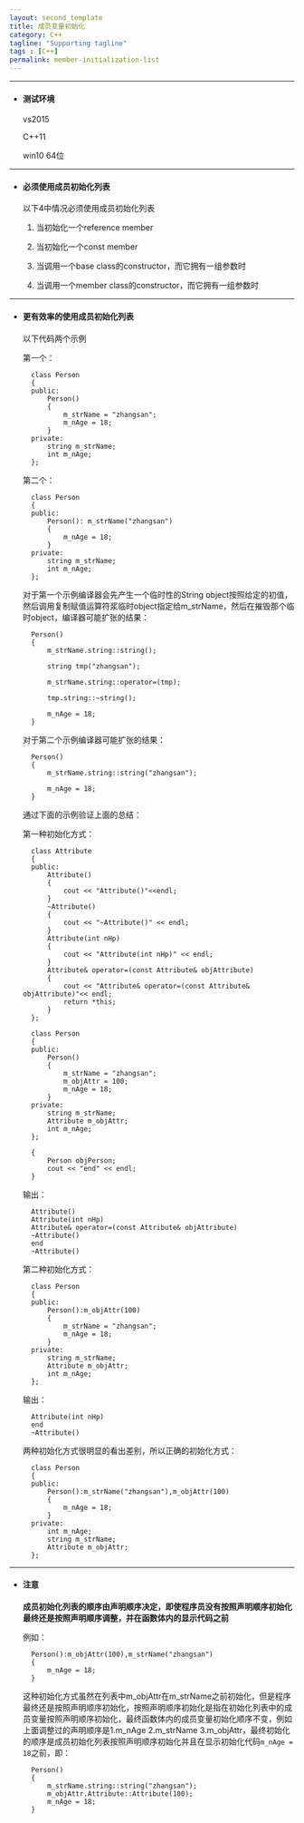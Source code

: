 ```yaml
---
layout: second_template
title: 成员变量初始化
category: C++
tagline: "Supporting tagline"
tags : [C++]
permalink: member-initialization-list
---
```


* * *
* #### 测试环境 ####
	
	vs2015

	C++11	

	win10 64位

***
* #### 必须使用成员初始化列表 ####
	
	以下4中情况必须使用成员初始化列表

	1. 当初始化一个reference member

	2. 当初始化一个const member

	3. 当调用一个base class的constructor，而它拥有一组参数时

	4. 当调用一个member class的constructor，而它拥有一组参数时

***
* #### 更有效率的使用成员初始化列表 ####
	
	以下代码两个示例

	第一个：

		class Person
		{
		public:
			Person()
			{
				m_strName = "zhangsan";
				m_nAge = 18;
			}
		private:
			string m_strName;
			int m_nAge;
		};

	第二个：

		class Person
		{
		public:
			Person(): m_strName("zhangsan")
			{
				m_nAge = 18;
			}
		private:
			string m_strName;
			int m_nAge;
		};

	对于第一个示例编译器会先产生一个临时性的String object按照给定的初值，然后调用复制赋值运算符浆临时object指定给m_strName，然后在摧毁那个临时object，编译器可能扩张的结果：

		Person()
		{
			m_strName.string::string();

			string tmp("zhangsan");

			m_strName.string::operator=(tmp);

			tmp.string::~string();

			m_nAge = 18;
		}

	对于第二个示例编译器可能扩张的结果：

		Person()
		{
			m_strName.string::string("zhangsan");

			m_nAge = 18;
		}

	通过下面的示例验证上面的总结：

	第一种初始化方式：

		class Attribute
		{
		public:
			Attribute()
			{
				cout << "Attribute()"<<endl;
			}
			~Attribute()
			{
				cout << "~Attribute()" << endl;
			}
			Attribute(int nHp)
			{
				cout << "Attribute(int nHp)" << endl;
			}
			Attribute& operator=(const Attribute& objAttribute)
			{
				cout << "Attribute& operator=(const Attribute& objAttribute)"<< endl;
				return *this;
			}
		};

		class Person
		{
		public:
			Person()
			{
				m_strName = "zhangsan";
				m_objAttr = 100;
				m_nAge = 18;
			}
		private:
			string m_strName;
			Attribute m_objAttr;
			int m_nAge;
		};

		{
			Person objPerson;
			cout << "end" << endl;
		}

	输出：

		Attribute()
		Attribute(int nHp)
		Attribute& operator=(const Attribute& objAttribute)
		~Attribute()
		end
		~Attribute()

	第二种初始化方式：

		class Person
		{
		public:
			Person():m_objAttr(100)
			{
				m_strName = "zhangsan";
				m_nAge = 18;
			}
		private:
			string m_strName;
			Attribute m_objAttr;
			int m_nAge;
		};

	输出：

		Attribute(int nHp)
		end
		~Attribute()

	两种初始化方式很明显的看出差别，所以正确的初始化方式：

		class Person
		{
		public:
			Person():m_strName("zhangsan"),m_objAttr(100)
			{
				m_nAge = 18;
			}
		private:
			int m_nAge;
			string m_strName;
			Attribute m_objAttr;
		};

***
* #### 注意 ####

	**成员初始化列表的顺序由声明顺序决定，即使程序员没有按照声明顺序初始化最终还是按照声明顺序调整，并在函数体内的显示代码之前**

	例如：

		Person():m_objAttr(100),m_strName("zhangsan")
		{
			m_nAge = 18;
		}

	这种初始化方式虽然在列表中m_objAttr在m_strName之前初始化，但是程序最终还是按照声明顺序初始化，按照声明顺序初始化是指在初始化列表中的成员变量按照声明顺序初始化，最终函数体内的成员变量初始化顺序不变，例如上面调整过的声明顺序是1.m_nAge 2.m_strName 3.m_objAttr，最终初始化的顺序是成员初始化列表按照声明顺序初始化并且在显示初始化代码`m_nAge = 18`之前，即：

		Person()
		{
			m_strName.string::string("zhangsan");
			m_objAttr.Attribute::Attribute(100);
			m_nAge = 18;
		}



